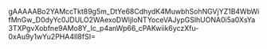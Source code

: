 gAAAAABo2YAMccTkt89g5m_DtYe68CdhydK4MuwbhSohNGVjYZ1B4WbWifMnGw_D0dyYc0JDULO2WAexoDWljloNTYoceVAJypGSlhUONA0i5a0XsYa3TXPgvXobfne9AMo8Y_Ic_p4anWp66_cPAKwiik6yczXfu-0xAu9y1wYu2PHA4Il8fSI=